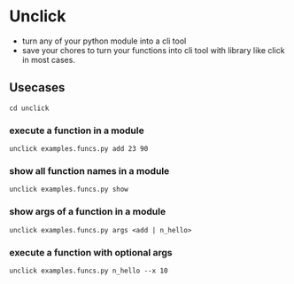 # Unclick
* turn any of your python module into a cli tool
* save your chores to turn your functions into cli tool with library like click in most cases.

## Usecases
```
cd unclick
```
### execute a function in a module
```
unclick examples.funcs.py add 23 90
```
### show all function names in a module
```
unclick examples.funcs.py show
```
### show args of a function in a module
```
unclick examples.funcs.py args <add | n_hello>
```
### execute a function with optional args
```
unclick examples.funcs.py n_hello --x 10

```
